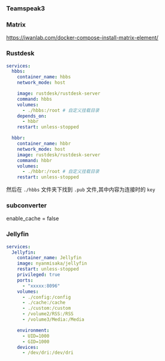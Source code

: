 


### Teamspeak3



### Matrix

https://iwanlab.com/docker-compose-install-matrix-element/

### Rustdesk

``` yml
services:
  hbbs:
    container_name: hbbs
    network_mode: host

    image: rustdesk/rustdesk-server
    command: hbbs
    volumes:
      - ./hbbs:/root # 自定义挂载目录
    depends_on:
      - hbbr
    restart: unless-stopped

  hbbr:
    container_name: hbbr
    network_mode: host
    image: rustdesk/rustdesk-server
    command: hbbr
    volumes:
      - ./hbbr:/root # 自定义挂载目录
    restart: unless-stopped
```
然后在 `./hbbs` 文件夹下找到 `.pub` 文件,其中内容为连接时的 `key`
### subconverter
enable_cache = false

### Jellyfin

``` yml
services:
  Jellyfin:
    container_name: Jellyfin
    image: nyanmisaka/jellyfin
    restart: unless-stopped
    privileged: true
    ports:
      - "xxxxx:8096"
    volumes:
      - ./config:/config
      - ./cache:/cache
      - ./custom:/custom
      - /volume2/RSS:/RSS
      - /volume3/Media:/Media

    environment:
      - UID=1000
      - GID=1000
    devices:
      - /dev/dri:/dev/dri
```

